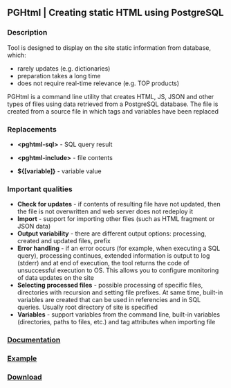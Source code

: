 ## PGHtml | Creating static HTML using PostgreSQL
  
### Description ###

Tool is designed to display on the site static information from database, which:
- rarely updates (e.g. dictionaries)
- preparation takes a long time
- does not require real-time relevance (e.g. TOP products)


PGHtml is a command line utility that creates HTML, JS, JSON and other types of files using data retrieved from a PostgreSQL database. The file is created from a source file in which tags and variables have been replaced


### Replacements ### 


*   **\<pghtml-sql\>** - SQL query result

*   **\<pghtml-include\>** - file contents

*   **${[variable]}** - variable value


### Important qualities ###

*   **Check for updates** - if contents of resulting file have not updated, then the file is not overwritten and web server does not redeploy it
*   **Import** - support for importing other files (such as HTML fragment or JSON data)
*   **Output variability** - there are different output options: processing, created and updated files, prefix
*   **Error handling** - if an error occurs (for example, when executing a SQL query), processing continues, extended information is output to log (stderr) and at end of execution, the tool returns the code of unsuccessful execution to OS. This allows you to configure monitoring of data updates on the site
*   **Selecting processed files** - possible processing of specific files, directories with recursion and setting file prefixes. At same time, built-in variables are created that can be used in referencies and in SQL queries. Usually root directory of site is specified
*   **Variables** - support variables from the command line, built-in variables (directories, paths to files, etc.) and tag attributes when importing file 

### [Documentation](http://pghtml.org/en/documentation/) ### 
### [Example](http://pghtml.org/en/#example) ### 
### [Download](http://pghtml.org/en/download/) ### 


